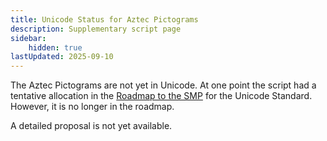 ```yaml
---
title: Unicode Status for Aztec Pictograms
description: Supplementary script page
sidebar:
    hidden: true
lastUpdated: 2025-09-10
---
```


The Aztec Pictograms are not yet in Unicode. At one point the script had a tentative allocation in the [Roadmap to the SMP](http://www.unicode.org/roadmaps/smp/) for the Unicode Standard. However, it is no longer in the roadmap.

[comment]: # (end of intro)

[comment]: # (start of blocks)



[comment]: # (end of blocks)

[comment]: # (start of chars)



[comment]: # (end of chars)

[comment]: # (start of rest)

A detailed proposal is not yet available.
